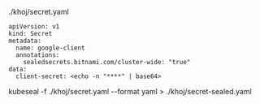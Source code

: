 ./khoj/secret.yaml
```
apiVersion: v1
kind: Secret
metadata:
  name: google-client
  annotations:
    sealedsecrets.bitnami.com/cluster-wide: "true"
data:
  client-secret: <echo -n "****" | base64>
  ```

  kubeseal -f ./khoj/secret.yaml --format yaml > ./khoj/secret-sealed.yaml